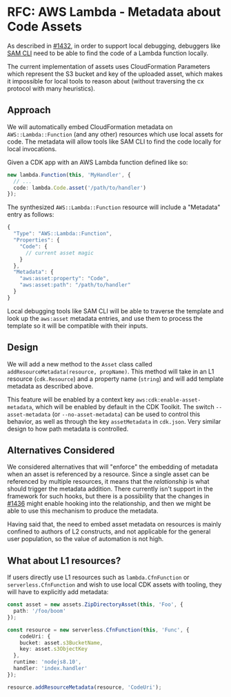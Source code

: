 # RFC: AWS Lambda - Metadata about Code Assets

As described in [#1432](https://github.com/aws/aws-cdk/issues/1432), in order to support local debugging,
debuggers like [SAM CLI](https://github.com/awslabs/aws-sam-cli) need to be able to find the code of a Lambda
function locally.

The current implementation of assets uses CloudFormation Parameters which represent the S3 bucket and key of the
uploaded asset, which makes it impossible for local tools to reason about (without traversing the cx protocol with
many heuristics).

## Approach

We will automatically embed CloudFormation metadata on `AWS::Lambda::Function` (and any other) resources which use
local assets for code. The metadata will allow tools like SAM CLI to find the code locally for local invocations.

Given a CDK app with an AWS Lambda function defined like so:

```ts
new lambda.Function(this, 'MyHandler', {
  // ...
  code: lambda.Code.asset('/path/to/handler')
});
```

The synthesized `AWS::Lambda::Function` resource will include a "Metadata" entry as follows:

```js
{
  "Type": "AWS::Lambda::Function",
  "Properties": {
    "Code": {
      // current asset magic
    }
  },
  "Metadata": {
    "aws:asset:property": "Code",
    "aws:asset:path": "/path/to/handler"
  }
}
```

Local debugging tools like SAM CLI will be able to traverse the template and look up the `aws:asset` metadata
entries, and use them to process the template so it will be compatible with their inputs.

## Design

We will add a new method to the `Asset` class called `addResourceMetadata(resource, propName)`. This method will
take in an L1 resource (`cdk.Resource`) and a property name (`string`) and will add template metadata as
described above.

This feature will be enabled by a context key `aws:cdk:enable-asset-metadata`, which will be enabled by default in
the CDK Toolkit. The switch `--asset-metadata` (or `--no-asset-metadata`) can be used to control this behavior, as
well as through the key `assetMetadata` in `cdk.json`. Very similar design to how path metadata is controlled.

## Alternatives Considered

We considered alternatives that will "enforce" the embedding of metadata when an asset is referenced by a resource. Since
a single asset can be referenced by multiple resources, it means that the _relationship_ is what should trigger the
metadata addition. There currently isn't support in the framework for such hooks, but there is a possibility that
the changes in [#1436](https://github.com/aws/aws-cdk/pull/1436) might enable hooking into the relationship, and then we might be able to use this mechanism to produce the metadata.

Having said that, the need to embed asset metadata on resources is mainly confined to authors of L2 constructs, and not applicable for the general user population, so the value of automation is not high.

## What about L1 resources?

If users directly use L1 resources such as `lambda.CfnFunction` or `serverless.CfnFunction` and wish to use local CDK assets with tooling, they will have to explicitly add metadata:

```ts
const asset = new assets.ZipDirectoryAsset(this, 'Foo', {
  path: '/foo/boom'
});

const resource = new serverless.CfnFunction(this, 'Func', {
    codeUri: {
    bucket: asset.s3BucketName,
    key: asset.s3ObjectKey
  },
  runtime: 'nodejs8.10',
  handler: 'index.handler'
});

resource.addResourceMetadata(resource, 'CodeUri');
```
